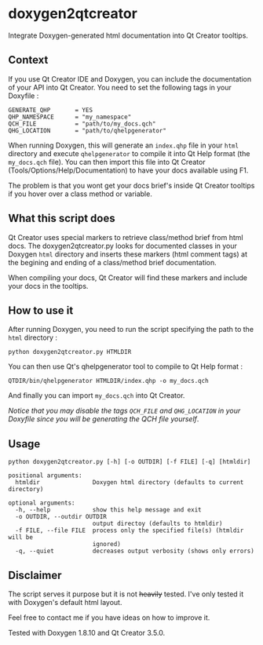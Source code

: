 # doxygen2qtcreator

Integrate Doxygen-generated html documentation into Qt Creator tooltips.

## Context

If you use Qt Creator IDE and Doxygen, you can include the documentation of your API into Qt Creator. You need to set the following tags in your Doxyfile : 
```
GENERATE_QHP       = YES
QHP_NAMESPACE      = "my_namespace"
QCH_FILE           = "path/to/my_docs.qch"
QHG_LOCATION       = "path/to/qhelpgenerator"
```
When running Doxygen, this will generate an `index.qhp` file in your `html` directory and execute `qhelpgenerator` to compile it into Qt Help format (the `my_docs.qch` file). You can then import this file into Qt Creator (Tools/Options/Help/Documentation) to have your docs available using F1.

The problem is that you wont get your docs brief's inside Qt Creator tooltips if you hover over a class method or variable.

## What this script does
 
Qt Creator uses special markers to retrieve class/method brief from html docs. The doxygen2qtcreator.py looks for documented classes in your Doxygen `html` directory and inserts these markers (html comment tags) at the begining and ending of a class/method brief documentation.

When compiling your docs, Qt Creator will find these markers and include your docs in the tooltips.

## How to use it

After running Doxygen, you need to run the script specifying the path to the `html` directory : 
```
python doxygen2qtcreator.py HTMLDIR
```

You can then use Qt's qhelpgenerator tool to compile to Qt Help format :
```
QTDIR/bin/qhelpgenerator HTMLDIR/index.qhp -o my_docs.qch
```

And finally you can import `my_docs.qch` into Qt Creator. 

*Notice that you may disable the tags `QCH_FILE` and `QHG_LOCATION` in your Doxyfile since you will be generating the QCH file yourself*.

## Usage

```
python doxygen2qtcreator.py [-h] [-o OUTDIR] [-f FILE] [-q] [htmldir]

positional arguments:
  htmldir               Doxygen html directory (defaults to current directory)

optional arguments:
  -h, --help            show this help message and exit
  -o OUTDIR, --outdir OUTDIR
                        output directoy (defaults to htmldir)
  -f FILE, --file FILE  process only the specified file(s) (htmldir will be
                        ignored)
  -q, --quiet           decreases output verbosity (shows only errors)
```

## Disclaimer

The script serves it purpose but it is not ~~heavily~~ tested. I've only tested it with Doxygen's default html layout. 

Feel free to contact me if you have ideas on how to improve it.

Tested with Doxygen 1.8.10 and Qt Creator 3.5.0.
